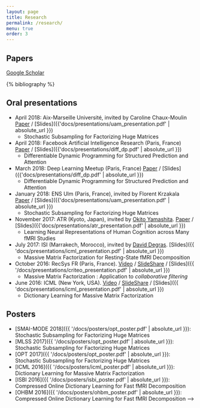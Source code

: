```yaml
---
layout: page
title: Research
permalink: /research/
menu: true
order: 3
---
```

## Papers

[Google Scholar](https://scholar.google.fr/citations?user=F8riAN8AAAAJ&hl=fr)

{% bibliography %}

## Oral presentations
- April 2018: Aix-Marseille Université, invited
by Caroline Chaux-Moulin [Paper](https://hal.archives-ouvertes.fr/hal-01431618) / [Slides]({{'docs/presentations/uam_presentation.pdf' | absolute_url }})
  - Stochastic Subsampling for Factorizing Huge Matrices
- April 2018: Facebook Artificial Intelligence Research (Paris, France)
[Paper](https://arxiv.org/abs/1802.03676) / [Slides]({{'docs/presentations/diff_dp.pdf' | absolute_url }})
  - Differentiable Dynamic Programming for Structured Prediction and Attention
- March 2018: Deep Learning Meetup (Paris, France)
[Paper](https://arxiv.org/abs/1802.03676) / [Slides]({{'docs/presentations/diff_dp.pdf' | absolute_url }})
  - Differentiable Dynamic Programming for Structured Prediction and Attention
- January 2018: ENS Ulm (Paris, France), invited by Florent Krzakala
[Paper](https://hal.archives-ouvertes.fr/hal-01431618) / [Slides]({{'docs/presentations/uam_presentation.pdf' | absolute_url }})
  - Stochastic Subsampling for Factorizing Huge Matrices
- November 2017: ATR (Kyoto, Japan), invited by [Okito Yamashita](http://www.cns.atr.jp/~oyamashi/contents/profile/profile_e.html). [Paper](https://hal.archives-ouvertes.fr/hal-01626823v2) / [Slides]({{'docs/presentations/atr_presentation.pdf' | absolute_url }})
   - Learning Neural Representations of Human Cognition across Many fMRI Studies
- July 2017: ISI (Marrakech, Morocco), invited by
[David Degras](http://www.math.umb.edu/people/faculty_homepage.php?id=234). [Slides]({{ 'docs/presentations/icml_presentation.pdf' | absolute_url }})
  - Massive Matrix Factorization for Resting-State fMRI Decomposition
- October 2016: RecSys FR (Paris, France). [Video](https://www.youtube.com/watch?v=WU7GL2LFWwc) / [SlideShare](http://www.slideshare.net/ruthraarthur/dictionary-learning-for-massive-matrix-factorization-applications-to-collaborative-filtering)
/ [Slides]({{ '/docs/presentations/criteo_presentation.pdf' | absolute_url }})
  - Massive Matrix Factorization : Application to *collaborative filtering*
- June 2016: ICML (New York, USA). [Video](http://techtalks.tv/talks/dictionary-learning-for-massive-matrix-factorization/62416/) / [SlideShare](http://www.slideshare.net/ruthraarthur/dictionary-learning-for-massive-matrix-factorization-66958894) /
 [Slides]({{ 'docs/presentations/icml_presentation.pdf' | absolute_url }})
  - Dictionary Learning for Massive Matrix Factorization

## Posters
- [SMAI-MODE 2018]({{ '/docs/posters/opt_poster.pdf' | absolute_url }}): Stochastic Subsampling for Factorizing Huge Matrices
- [MLSS 2017]({{ '/docs/posters/opt_poster.pdf' | absolute_url }}): Stochastic Subsampling for Factorizing Huge Matrices
- [OPT 2017]({{ '/docs/posters/opt_poster.pdf' | absolute_url }}): Stochastic Subsampling for Factorizing Huge Matrices
- [ICML 2016]({{ '/docs/posters/icml_poster.pdf' | absolute_url }}): Dictionary Learning for Massive Matrix Factorization
- [ISBI 2016]({{ '/docs/posters/isbi_poster.pdf' | absolute_url }}): Compressed Online Dictionary Learning for Fast fMRI Decomposition
- [OHBM 2016]({{ '/docs/posters/ohbm_poster.pdf' | absolute_url }}): Compressed Online Dictionary Learning for Fast fMRI Decomposition -->
